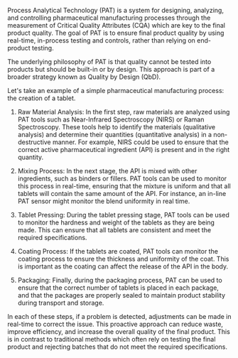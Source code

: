 Process Analytical Technology (PAT) is a system for designing, analyzing, and controlling pharmaceutical manufacturing processes through the measurement of Critical Quality Attributes (CQA) which are key to the final product quality. The goal of PAT is to ensure final product quality by using real-time, in-process testing and controls, rather than relying on end-product testing.

The underlying philosophy of PAT is that quality cannot be tested into products but should be built-in or by design. This approach is part of a broader strategy known as Quality by Design (QbD).

Let's take an example of a simple pharmaceutical manufacturing process: the creation of a tablet.

1. Raw Material Analysis: In the first step, raw materials are analyzed using PAT tools such as Near-Infrared Spectroscopy (NIRS) or Raman Spectroscopy. These tools help to identify the materials (qualitative analysis) and determine their quantities (quantitative analysis) in a non-destructive manner. For example, NIRS could be used to ensure that the correct active pharmaceutical ingredient (API) is present and in the right quantity.

2. Mixing Process: In the next stage, the API is mixed with other ingredients, such as binders or fillers. PAT tools can be used to monitor this process in real-time, ensuring that the mixture is uniform and that all tablets will contain the same amount of the API. For instance, an in-line PAT sensor might monitor the blend uniformity in real time.

3. Tablet Pressing: During the tablet pressing stage, PAT tools can be used to monitor the hardness and weight of the tablets as they are being made. This can ensure that all tablets are consistent and meet the required specifications.

4. Coating Process: If the tablets are coated, PAT tools can monitor the coating process to ensure the thickness and uniformity of the coat. This is important as the coating can affect the release of the API in the body.

5. Packaging: Finally, during the packaging process, PAT can be used to ensure that the correct number of tablets is placed in each package, and that the packages are properly sealed to maintain product stability during transport and storage.

In each of these steps, if a problem is detected, adjustments can be made in real-time to correct the issue. This proactive approach can reduce waste, improve efficiency, and increase the overall quality of the final product. This is in contrast to traditional methods which often rely on testing the final product and rejecting batches that do not meet the required specifications.